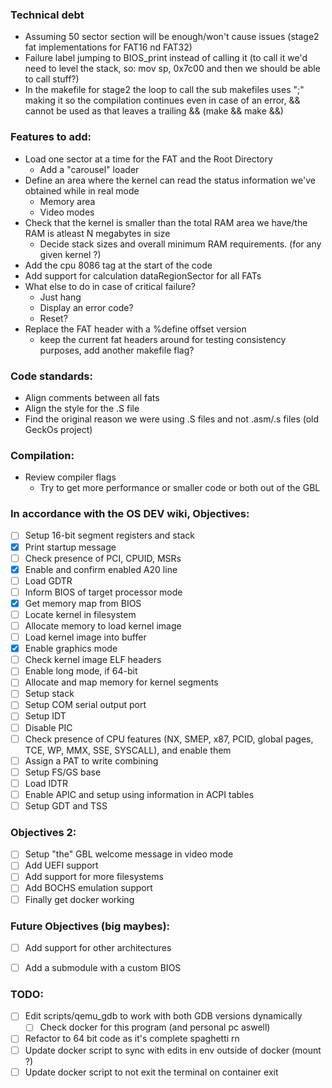 ### Technical debt
- Assuming 50 sector section will be enough/won't cause issues (stage2 fat implementations for FAT16 nd FAT32)
- Failure label jumping to BIOS_print instead of calling it (to call it we'd need to level the stack, so: mov sp, 0x7c00 and then we should be able to call stuff?)
- In the makefile for stage2 the loop to call the sub makefiles uses ";" making it so the compilation continues even in case of an error, && cannot be used as that leaves a trailing && (make && make &&)


### Features to add:
- Load one sector at a time for the FAT and the Root Directory
    - Add a "carousel" loader
- Define an area where the kernel can read the status information we've obtained while in real mode
    - Memory area
    - Video modes
- Check that the kernel is smaller than the total RAM area we have/the RAM is atleast N megabytes in size
    - Decide stack sizes and overall minimum RAM requirements. (for any given kernel ?)
- Add the cpu 8086 tag at the start of the code
- Add support for calculation dataRegionSector for all FATs
- What else to do in case of critical failure?
    - Just hang
    - Display an error code?
    - Reset?
- Replace the FAT header with a %define offset version
    - keep the current fat headers around for testing consistency purposes, add another makefile flag?

### Code standards:
- Align comments between all fats
- Align the style for the .S file
- Find the original reason we were using .S files and not .asm/.s files (old GeckOs project)

### Compilation:
- Review compiler flags
    - Try to get more performance or smaller code or both out of the GBL

### In accordance with the OS DEV wiki, Objectives:
 - [ ] Setup 16-bit segment registers and stack
 - [X] Print startup message
 - [ ] Check presence of PCI, CPUID, MSRs
 - [X] Enable and confirm enabled A20 line
 - [ ] Load GDTR
 - [ ] Inform BIOS of target processor mode
 - [X] Get memory map from BIOS
 - [ ] Locate kernel in filesystem
 - [ ] Allocate memory to load kernel image
 - [ ] Load kernel image into buffer
 - [X] Enable graphics mode
 - [ ] Check kernel image ELF headers
 - [ ] Enable long mode, if 64-bit
 - [ ] Allocate and map memory for kernel segments
 - [ ] Setup stack
 - [ ] Setup COM serial output port
 - [ ] Setup IDT
 - [ ] Disable PIC
 - [ ] Check presence of CPU features (NX, SMEP, x87, PCID, global pages, TCE, WP, MMX, SSE, SYSCALL), and enable them
 - [ ] Assign a PAT to write combining
 - [ ] Setup FS/GS base
 - [ ] Load IDTR
 - [ ] Enable APIC and setup using information in ACPI tables
 - [ ] Setup GDT and TSS

### Objectives 2:
 - [ ] Setup "the" GBL welcome message in video mode
 - [ ] Add UEFI support
 - [ ] Add support for more filesystems
 - [ ] Add BOCHS emulation support
 - [ ] Finally get docker working

### Future Objectives (big maybes):
 - [ ] Add support for other architectures
 - [ ] Add a submodule with a custom BIOS


### TODO:
 - [ ] Edit scripts/qemu_gdb to work with both GDB versions dynamically
    - [ ] Check docker for this program (and personal pc aswell)
 - [ ] Refactor to 64 bit code as it's complete spaghetti rn
 - [ ] Update docker script to sync with edits in env outside of docker (mount ?)
 - [ ] Update docker script to not exit the terminal on container exit
